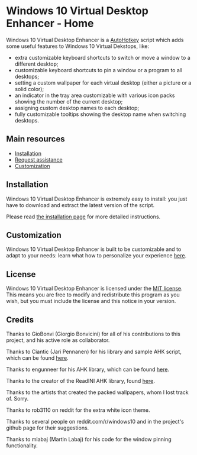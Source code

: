 # Windows 10 Virtual Desktop Enhancer - Home

Windows 10 Virtual Desktop Enhancer is a [AutoHotkey](https://autohotkey.com/) script which adds some useful features to Windows 10 Virtual Dekstops, like:

- extra customizable keyboard shortcuts to switch or move a window to a different desktop;
- customizable keyboard shortcuts to pin a window or a program to all desktops;
- setting a custom wallpaper for each virtual desktop (either a picture or a solid color);
- an indicator in the tray area customizable with various icon packs showing the number of the current desktop;
- assigning custom desktop names to each desktop;
- fully customizable tooltips showing the desktop name when switching desktops.

## Main resources

- [Installation](installation.md)
- [Request assistance](issue-page.md)
- [Customization](settings.md)

## Installation

Windows 10 Virtual Desktop Enhancer is extremely easy to install: you just have to download and extract the latest version of the script.

Please read [the installation page](installation.md) for more detailed instructions.

## Customization

Windows 10 Virtual Desktop Enhancer is built to be customizable and to adapt to your needs: learn what how to personalize your experience [here](settings.md).

## License

Windows 10 Virtual Desktop Enhancer is licensed under the [MIT license](https://github.com/sdias/win-10-virtual-desktop-enhancer/blob/master/LICENSE).  
This means you are free to modify and redistribute this program as you wish, but you must include the license and this notice in your version.

## Credits

Thanks to GioBonvi (Giorgio Bonvicini) for all of his contributions to this project, and his active role as collaborator.

Thanks to Ciantic (Jari Pennanen) for his library and sample AHK script, which can be found [here](https://github.com/Ciantic/VirtualDesktopAccessor).

Thanks to engunneer for his AHK library, which can be found [here](http://www.autohotkey.com/board/topic/21510-toaster-popups/#entry140824).

Thanks to the creator of the ReadINI AHK library, found [here](https://autohotkey.com/board/topic/33506-read-ini-file-in-one-go/).

Thanks to the artists that created the packed wallpapers, whom I lost track of. Sorry.

Thanks to rob3110 on reddit for the extra white icon theme.

Thanks to several people on reddit.com/r/windows10 and in the project's github page for their suggestions.

Thanks to mlabaj (Martin Labaj) for his code for the window pinning functionality.
